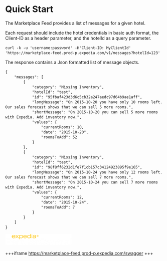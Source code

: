 # Quick Start

The Marketplace Feed provides a list of messages for a given hotel.  

Each request should include the hotel credentials in basic auth format, the Client-ID as a header parameter, and the hotelId as a query parameter.
```
curl -k -u 'username:password' -H'Client-ID: MyClientId' 'https://marketplace-feed.prod-p.expedia.com/v1/messages?hotelId=123'
```

The response contains a Json formatted list of message objects.
```
{
    "messages": [
        {
            "category": "Missing Inventory",
            "hotelId": "test",
            "id": "95fbaf423d3d6c5cb32a247aedc97d64b9ae1aff",
            "longMessage": "On 2015-10-20 you have only 10 rooms left. Our sales forecast shows that we can sell 5 more rooms.",
            "shortMessage": "On 2015-10-20 you can sell 5 more rooms with Expedia. Add inventory now.",
            "values": {
                "currentRooms": 10,
                "date": "2015-10-20",
                "roomsToAdd": 52
            }
        },
        {
            "category": "Missing Inventory",
            "hotelId": "test",
            "id": "98f8ff6232d1fe7f1cb157c34124923895f9e165",
            "longMessage": "On 2015-10-24 you have only 12 rooms left. Our sales forecast shows that we can sell 7 more rooms.",
            "shortMessage": "On 2015-10-24 you can sell 7 more rooms with Expedia. Add inventory now.",
            "values": {
                "currentRooms": 12,
                "date": "2015-10-24",
                "roomsToAdd": 7
            }
        }
    ]
}
```

![myimage here](/images/epc-logo.png)

+++iframe
https://marketplace-feed.prod-p.expedia.com/swagger
+++
